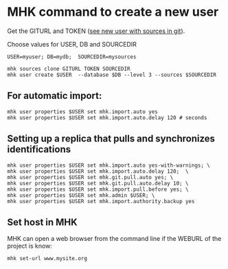 # MHK command to create a new user

Get the GITURL and TOKEN ([see new user with sources in git](new_user_sources_in_git.md)).

Choose values for USER, DB and SOURCEDIR

    USER=myuser; DB=mydb;  SOURCEDIR=mysources

    mhk sources clone GITURL TOKEN SOURCEDIR
    mhk user create $USER  --database $DB --level 3 --sources $SOURCEDIR

## For  automatic import:

    mhk user properties $USER set mhk.import.auto yes
    mhk user properties $USER set mhk.import.auto.delay 120 # seconds

## Setting up a replica that pulls and synchronizes identifications


    mhk user properties $USER set mhk.import.auto yes-with-warnings; \
    mhk user properties $USER set mhk.import.auto.delay 120;  \
    mhk user properties $USER set mhk.git.pull.auto yes; \
    mhk user properties $USER set mhk.git.pull.auto.delay 10; \
    mhk user properties $USER set mhk.import.pull.before yes; \
    mhk user properties $USER set mhk.admin $USER; \
    mhk user properties $USER set mhk.import.authority.backup yes

## Set host in MHK

MHK can open a web browser from the command line 
if the WEBURL of the project is know:

```bash
mhk set-url www.mysite.org
```
